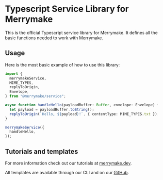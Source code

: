 # Typescript Service Library for Merrymake

This is the official Typescript service library for Merrymake. It defines all the basic functions needed to work with Merrymake.

## Usage

Here is the most basic example of how to use this library:

```ts
import {
  merrymakeService,
  MIME_TYPES,
  replyToOrigin,
  Envelope,
} from "@merrymake/service";

async function handleHello(payloadBuffer: Buffer, envelope: Envelope) {
  let payload = payloadBuffer.toString();
  replyToOrigin(`Hello, ${payload}!`, { contentType: MIME_TYPES.txt });
}

merrymakeService({
  handleHello,
});
```

## Tutorials and templates

For more information check out our tutorials at [merrymake.dev](https://merrymake.dev).

All templates are available through our CLI and on our [GitHub](https://github.com/merrymake).
